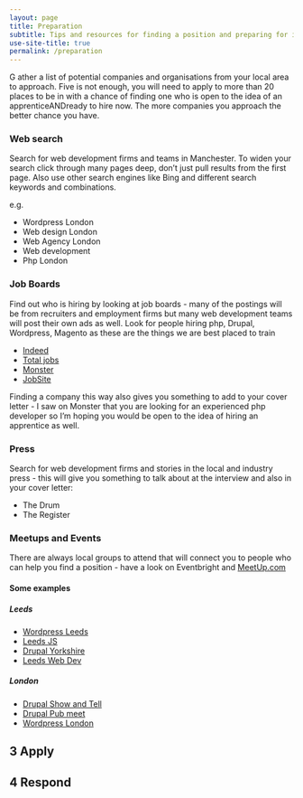 ```yaml
---
layout: page
title: Preparation
subtitle: Tips and resources for finding a position and preparing for interviews
use-site-title: true
permalink: /preparation
---
```


G
ather a list of potential companies and organisations from your local area to approach. Five is not enough, you will need to apply to more than 20 places to be in with a chance of finding one who is open to the idea of an apprenticeANDready to hire now. The more companies you approach the better chance you have.

### Web search

Search for web development firms and teams in Manchester. To widen your search click through many pages deep, don’t just pull results from the first page. Also use other search engines like Bing and different search keywords and combinations.

e.g.

* Wordpress London
* Web design London
* Web Agency London
* Web development
* Php London

### Job Boards

Find out who is hiring by looking at job boards - many of the postings will be from recruiters and employment firms but many web development teams will post their own ads as well. Look for people hiring php, Drupal, Wordpress, Magento as these are the things we are best placed to train

* [Indeed](http://www.indeed.co.uk/)
* [Total jobs](https://www.totaljobs.com)
* [Monster](https://www.monster.co.uk/)
* [JobSite](http://www.jobsite.co.uk/)

Finding a company this way also gives you something to add to your cover letter - I saw on Monster that you are looking for an experienced php developer so I’m hoping you would be open to the idea of hiring an apprentice as well.

### Press

Search for web development firms and stories in the local and industry press - this will give you something to talk about at the interview and also in your cover letter:

* The Drum
* The Register

### Meetups and Events

There are always local groups to attend that will connect you to people who can help you find a position - have a look on Eventbright and [MeetUp.com](http://meetup.com)

#### Some examples

##### Leeds
* [Wordpress Leeds](https://www.meetup.com/WordPress-Leeds/)
* [Leeds JS](https://www.meetup.com/LeedsJS/)
* [Drupal Yorkshire](https://www.drupalyorkshire.org.uk/)
* [Leeds Web Dev](https://leedswebdev.org/)

##### London
* [Drupal Show and Tell](http://www.drupalshowandtell.com/)
* [Drupal Pub meet](https://www.meetup.com/London-Drupal-Pub-Meet/)
* [Wordpress London](https://www.meetup.com/London-WordPress/)


## 3 Apply

## 4 Respond
